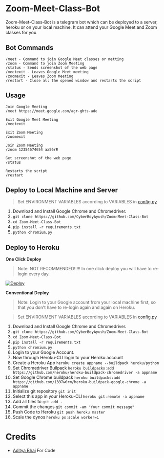 # Zoom-Meet-Class-Bot
Zoom-Meet-Class-Bot is a telegram bot which can be deployed to a server, heroku or on your local machine. It can attend your Google Meet and Zoom classes for you.

## Bot Commands

    /meet - Command to join Google Meet classes or metting
    /zoom - Command to join Zoom Meeting
    /status - Sends screenshot of the web page
    /meetexit - Leaves Google Meet meeting
    /zoomexit - Leaves Zoom Meeting
    /restart - Close all the opened window and restarts the script
## Usage
	
	Join Google Meeting
    /meet https://meet.google.com/agr-ghts-ade
    
    Exit Google Meet Meeting
    /meetexit
    
    Exit Zoom Meeting
    /zoomexit
    
    Join Zoom Meeting
    /zoom 12354674654 ax56rR
	
    Get screenshot of the web page
    /status

    Restarts the script
    /restart

## Deploy to Local Machine and Server

> Set ENVIRONMENT VARIABLES according to VARIABLES in [config.py](https://github.com/CyberBoyAyush/Zoom-Meet-Class-Bot/blob/master/config.py)
	
 1. Download and Install Google Chrome and Chromedriver.
 2. `git clone https://github.com/CyberBoyAyush/Zoom-Meet-Class-Bot`
 3. `cd Zoom-Meet-Class-Bot`
 4. `pip install -r requirements.txt`
 5. `python chromium.py` 

## Deploy to Heroku
**One Click Deploy**

> Note: NOT RECOMMENDED!!!!! In one click deploy you will have to re-login every day.


[![Deploy](https://www.herokucdn.com/deploy/button.svg)](https://heroku.com/deploy?template=https://github.com/CyberBoyAyush/Zoom-Meet-Class-Bot)

**Conventional Deploy**

> Note: Login to your Google account from your local machine first, so that you don't have to re-login again and again on Heroku.


> Set ENVIRONMENT VARIABLES according to VARIABLES in [config.py](https://github.com/CyberBoyAyush/Zoom-Meet-Class-Bot/blob/master/config.py)


1. Download and Install Google Chrome and Chromedriver.
 2. `git clone https://github.com/CyberBoyAyush/Zoom-Meet-Class-Bot`
 3. `cd Zoom-Meet-Class-Bot`
 4. `pip install -r requirements.txt`
 5. `python chromium.py`
 6. Login to your Google Account.
 7. Now through Heroku-CLI login to your Heroku account
 8. Create a Heroku App `heroku create appname --buildpack heroku/python`
 9. Set Chromedriver Builpack `heroku buildpacks:add https://github.com/heroku/heroku-buildpack-chromedriver -a appname`
 10. Set Google Chrome buildpack `heroku buildpacks:add https://github.com/1337w0rm/heroku-buildpack-google-chrome -a appname`
 11. Initialize git repository  `git init`
 12. Select this app in your Heroku-CLI `heroku git:remote -a appname`
 13. Add all files to `git add .`
 14. Commit the changes `git commit -am "Your commit message"`
 15. Push Code to Heroku `git push heroku master`
 16. Scale the dynos `heroku ps:scale worker=1`
 
 # Credits
 * [Aditya Bhai](https://github.com/1337w0rm) For Code
